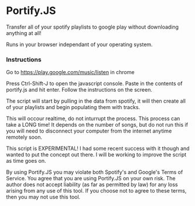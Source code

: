 # Portify.JS

Transfer all of your spotify playlists to google play without downloading anything at all!

Runs in your browser independant of your operating system.

### Instructions

Go to https://play.google.com/music/listen in chrome

Press Ctrl-Shift-J to open the javascript console. Paste in the contents of portify.js and hit enter. Follow the instructions on the screen.

The script will start by pulling in the data from spotify, it will then create all of your playlists and begin populating them with tracks.

This will occour realtime, do not inturrupt the process. This process can take a LONG time! It depends on the number of songs, but do not run this if you will need to disconnect your computer from the internet anytime remotely soon.

This script is EXPERIMENTAL! I had some recent success with it though and wanted to put the concept out there. I will be working to improve the script as time goes on.

By using Portify.JS you may violate both Spotify's and Google's Terms of Service. You agree that you are using Portify.JS on your own risk. The author does not accept liability (as far as permitted by law) for any loss arising from any use of this tool. If you choose not to agree to these terms, then you may not use this tool.